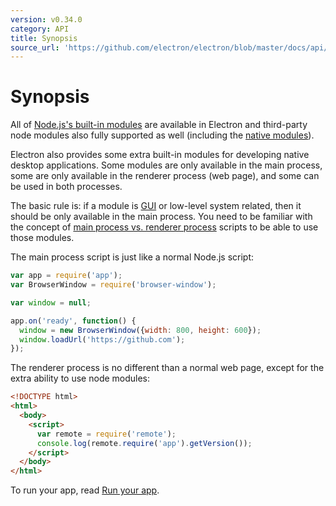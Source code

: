 ```yaml
---
version: v0.34.0
category: API
title: Synopsis
source_url: 'https://github.com/electron/electron/blob/master/docs/api/synopsis.md'
---
```


# Synopsis

All of [Node.js's built-in modules](http://nodejs.org/api/) are available in
Electron and third-party node modules also fully supported as well (including
the [native modules](http://electron.atom.io/docs/v0.34.0/tutorial/using-native-node-modules)).

Electron also provides some extra built-in modules for developing native
desktop applications. Some modules are only available in the main process, some
are only available in the renderer process (web page), and some can be used in
both processes.

The basic rule is: if a module is
[GUI](https://en.wikipedia.org/wiki/Graphical_user_interface) or low-level
system related, then it should be only available in the main process. You need
to be familiar with the concept of
[main process vs. renderer process](http://electron.atom.io/docs/v0.34.0/tutorial/quick-start#the-main-process)
scripts to be able to use those modules.

The main process script is just like a normal Node.js script:

```javascript
var app = require('app');
var BrowserWindow = require('browser-window');

var window = null;

app.on('ready', function() {
  window = new BrowserWindow({width: 800, height: 600});
  window.loadUrl('https://github.com');
});
```

The renderer process is no different than a normal web page, except for the extra
ability to use node modules:

```html
<!DOCTYPE html>
<html>
  <body>
    <script>
      var remote = require('remote');
      console.log(remote.require('app').getVersion());
    </script>
  </body>
</html>
```

To run your app, read [Run your app](http://electron.atom.io/docs/v0.34.0/tutorial/quick-start#run-your-app).
